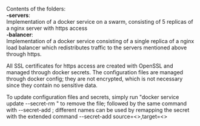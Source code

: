 Contents of the folders:  
**-servers**:  
Implementation of a docker service on a swarm, consisting of 5 replicas of a nginx server with https access  
**-balancer**:  
Implementation of a docker service consisting of a single replica of a nginx load balancer which redistributes traffic to the servers mentioned above through https.

All SSL certificates for https access are created with OpenSSL and managed through docker secrets. The configuration files are managed through docker config; they are not encrypted, which is not necessary since they contain no sensitive data.

To update configuration files and secrets, simply run "docker service update <service name> --secret-rm  <secret name>" to remove the file; followed by the same command with --secret-add <updated secret name>; different names can be used by remapping the secret with the extended command --secret-add source=<>,target=<>

